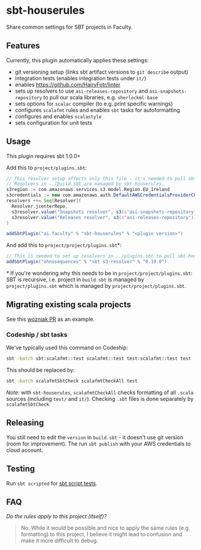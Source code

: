 # sbt-houserules

Share common settings for SBT projects in Faculty.

## Features

Currently, this plugin automatically applies these settings:

- git versioning setup (links sbt artifact versions to `git describe` output)
- integration tests (enables integration tests under `it/`)
- enables https://github.com/HairyFotr/linter
- sets up resolvers to use `asi-releases-repository` and 
  `asi-snapshots-repository` to pull our scala libraries, e.g. 
  `sherlockml-base`
- sets options for `scalac` compiler (to e.g. print specific warnings)
- configures `scalafmt` rules and enables `sbt` tasks for autoformatting
- configures and enables `scalastyle`
- sets configuration for unit tests

## Usage

This plugin requires sbt 1.0.0+

Add this to `project/plugins.sbt`:

```scala
// This resolver setup affects only this file - it's needed to pull sbt-houserules
// Resolvers in ../build.sbt are managed by sbt-houserules.
s3region := com.amazonaws.services.s3.model.Region.EU_Ireland
s3credentials := new com.amazonaws.auth.DefaultAWSCredentialsProviderChain()
resolvers ++= Seq[Resolver](
  Resolver.jcenterRepo,
  s3resolver.value("Snapshots resolver", s3(s"asi-snapshots-repository")).withIvyPatterns,
  s3resolver.value("Releases resolver", s3(s"asi-releases-repository")).withIvyPatterns
)

addSbtPlugin("ai.faculty" % "sbt-houserules" % "<plugin version>")
```

And add this to `project/project/plugins.sbt`*:

```scala
// This is needed to set up resolvers in ../plugins.sbt to pull sbt-houserules.
addSbtPlugin("ohnosequences" % "sbt-s3-resolver" % "0.19.0")
```

_*_ If you're wondering why this needs to be in `project/project/plugins.sbt`: 
SBT is recursive, i.e. project in `build.sbt` is managed by `project/plugins.sbt`
which is managed by `project/project/plugins.sbt`.

## Migrating existing scala projects

See this [wozniak PR](https://bitbucket.org/theasi/wozniak/pull-requests/22/wip-houserules-plugin)
as an example.

### Codeship / sbt tasks

We've typically used this command on Codeship:
 
```bash
sbt -batch sbt:scalafmt::test scalafmt::test test:scalafmt::test test
```
                        
This should be replaced by:

```bash
sbt -batch scalafmtSbtCheck scalafmtCheckAll test
```

_Note:_ with `sbt-houserules`, `scalafmtCheckAll` checks formatting of all 
`.scala` sources (including `test/` and `it/`). Checking `.sbt` files is
done separately by `scalafmtSbtCheck` 

## Releasing

You still need to edit the `version` in `build.sbt` - it doesn't use git
version (room for improvement). The run `sbt publish` with your AWS credentials to cloud account.

## Testing

Run `sbt scripted` for [sbt script tests](http://www.scala-sbt.org/1.x/docs/Testing-sbt-plugins.html).

## FAQ

_Do the rules apply to this project (itself)?_
> No. While it would be possible and nice to apply the same rules (e.g. 
> formatting) to this project, I believe it might lead to confusion and make it
> more difficult to debug.